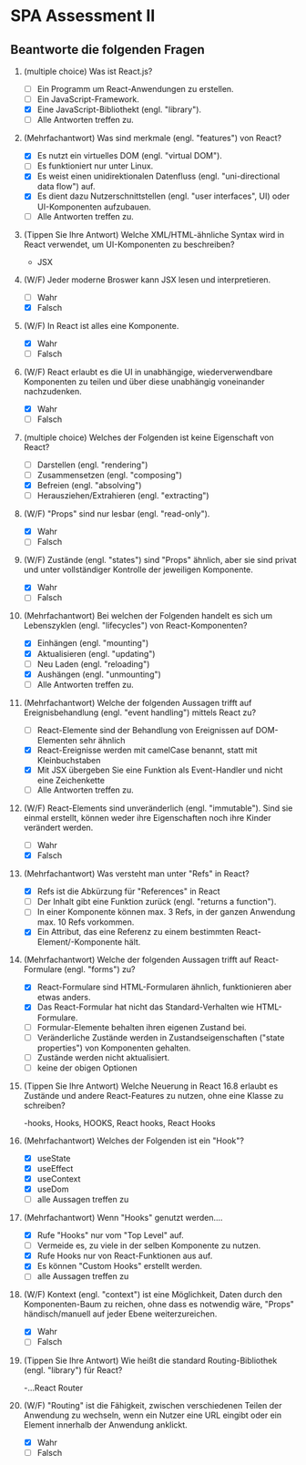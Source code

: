 # SPA Assessment II

## Beantworte die folgenden Fragen

1.  (multiple choice) Was ist React.js?

    - [ ] Ein Programm um React-Anwendungen zu erstellen.
    - [ ] Ein JavaScript-Framework.
    - [x] Eine JavaScript-Bibliothekt (engl. "library").
    - [ ] Alle Antworten treffen zu.

2.  (Mehrfachantwort) Was sind merkmale (engl. "features") von React?

    - [x] Es nutzt ein virtuelles DOM (engl. "virtual DOM").
    - [ ] Es funktioniert nur unter Linux.
    - [x] Es weist einen unidirektionalen Datenfluss (engl. "uni-directional data flow") auf.
    - [x] Es dient dazu Nutzerschnittstellen (engl. "user interfaces", UI) oder UI-Komponenten aufzubauen.
    - [ ] Alle Antworten treffen zu.

3.  (Tippen Sie Ihre Antwort) Welche XML/HTML-ähnliche Syntax wird in React verwendet, um UI-Komponenten zu beschreiben?

    - JSX

4.  (W/F) Jeder moderne Broswer kann JSX lesen und interpretieren.

    - [ ] Wahr
    - [x] Falsch

5.  (W/F) In React ist alles eine Komponente.

    - [x] Wahr
    - [ ] Falsch

6.  (W/F) React erlaubt es die UI in unabhängige, wiederverwendbare Komponenten zu teilen und über diese unabhängig voneinander nachzudenken.

    - [x] Wahr
    - [ ] Falsch

7.  (multiple choice) Welches der Folgenden ist keine Eigenschaft von React?

    - [ ] Darstellen (engl. "rendering")
    - [ ] Zusammensetzen (engl. "composing")
    - [x] Befreien (engl. "absolving")
    - [ ] Herausziehen/Extrahieren (engl. "extracting")

8.  (W/F) "Props" sind nur lesbar (engl. "read-only").

    - [x] Wahr
    - [ ] Falsch

9.  (W/F) Zustände (engl. "states") sind "Props" ähnlich, aber sie sind privat und unter vollständiger Kontrolle der jeweiligen Komponente.

    - [x] Wahr
    - [ ] Falsch

10. (Mehrfachantwort) Bei welchen der Folgenden handelt es sich um Lebenszyklen (engl. "lifecycles") von React-Komponenten?


    - [X] Einhängen (engl. "mounting")
    - [X] Aktualisieren (engl. "updating")
    - [ ] Neu Laden (engl. "reloading")
    - [X] Aushängen (engl. "unmounting")
    - [ ] Alle Antworten treffen zu.

11. (Mehrfachantwort) Welche der folgenden Aussagen trifft auf Ereignisbehandlung (engl. "event handling") mittels React zu?


    - [ ] React-Elemente sind der Behandlung von Ereignissen auf DOM-Elementen sehr ähnlich
    - [X] React-Ereignisse werden mit camelCase benannt, statt mit Kleinbuchstaben
    - [X] Mit JSX übergeben Sie eine Funktion als Event-Handler und nicht eine Zeichenkette
    - [ ] Alle Antworten treffen zu.

12. (W/F) React-Elements sind unveränderlich (engl. "immutable"). Sind sie einmal erstellt, können weder ihre Eigenschaften noch ihre Kinder verändert werden.


    - [ ] Wahr
    - [X] Falsch

13. (Mehrfachantwort) Was versteht man unter "Refs" in React?


    - [X] Refs ist die Abkürzung für "References" in React
    - [ ] Der Inhalt gibt eine Funktion zurück (engl. "returns a function").
    - [ ] In einer Komponente können max. 3 Refs, in der ganzen Anwendung max. 10 Refs vorkommen.
    - [X] Ein Attribut, das eine Referenz zu einem bestimmten React-Element/-Komponente hält.

14. (Mehrfachantwort) Welche der folgenden Aussagen trifft auf React-Formulare (engl. "forms") zu?


    - [X] React-Formulare sind HTML-Formularen ähnlich, funktionieren aber etwas anders.
    - [X] Das React-Formular hat nicht das Standard-Verhalten wie HTML-Formulare.
    - [ ] Formular-Elemente behalten ihren eigenen Zustand bei.
    - [ ] Veränderliche Zustände werden in Zustandseigenschaften ("state properties") von Komponenten gehalten.
    - [ ] Zustände werden nicht aktualisiert.
    - [ ] keine der obigen Optionen

15. (Tippen Sie Ihre Antwort) Welche Neuerung in React 16.8 erlaubt es Zustände und andere React-Features zu nutzen, ohne eine Klasse zu schreiben?

    -hooks, Hooks, HOOKS, React hooks, React Hooks

16. (Mehrfachantwort) Welches der Folgenden ist ein "Hook"?


    - [X] useState
    - [X] useEffect
    - [X] useContext
    - [X] useDom
    - [ ] alle Aussagen treffen zu

17. (Mehrfachantwort) Wenn "Hooks" genutzt werden....


    - [X] Rufe "Hooks" nur vom "Top Level" auf.
    - [ ] Vermeide es, zu viele in der selben Komponente zu nutzen.
    - [X] Rufe Hooks nur von React-Funktionen aus auf.
    - [X] Es können "Custom Hooks" erstellt werden.
    - [ ] alle Aussagen treffen zu

18. (W/F) Kontext (engl. "context") ist eine Möglichkeit, Daten durch den Komponenten-Baum zu reichen, ohne dass es notwendig wäre, "Props" händisch/manuell auf jeder Ebene weiterzureichen.


    - [X] Wahr
    - [ ] Falsch

19. (Tippen Sie Ihre Antwort) Wie heißt die standard Routing-Bibliothek (engl. "library") für React?

    -...React Router

20. (W/F) "Routing" ist die Fähigkeit, zwischen verschiedenen Teilen der Anwendung zu wechseln, wenn ein Nutzer eine URL eingibt oder ein Element innerhalb der Anwendung anklickt.


    - [X] Wahr
    - [ ] Falsch
